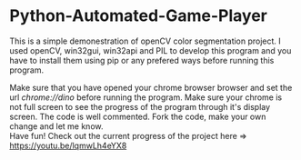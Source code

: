 # Python-Automated-Game-Player
This is a simple demonestration of openCV color segmentation project. I used openCV, win32gui, win32api and PIL to develop this program and you have to install them using pip or any prefered ways before running this program.

Make sure that you have opened your chrome browser browser and set the url <em>chrome://dino</em> before running the program. Make sure your chrome is not full screen to see the progress of the program through it's display screen.
The code is well commented. Fork the code, make your own change and let me know.
<br/>
Have fun!
 Check out the current progress of the project here => https://youtu.be/lqmwLh4eYX8
